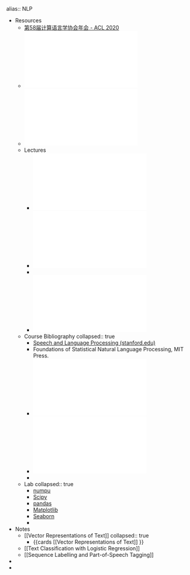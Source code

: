alias:: NLP

- Resources
	- [第58届计算语言学协会年会 - ACL 2020](https://acl2020.org/)
	- ![eisenstein-nlp-notes.pdf](../assets/eisenstein-nlp-notes_1675514044740_0.pdf)
	- ![com6513_21_exam.pdf](../assets/com6513_21_exam_1675514165289_0.pdf)
	- Lectures
		- ![nlp_lec1.pdf](../assets/nlp_lec1_1675599773002_0.pdf)
		- ![nlp_week3.pdf](../assets/nlp_week3_1676984722648_0.pdf)
		-
		- ![lec4_pos.pdf](../assets/lec4_pos_1678194086460_0.pdf)
	- Course Bibliography
	  collapsed:: true
		- [Speech and Language Processing (stanford.edu)](https://web.stanford.edu/~jurafsky/slp3/)
		- Foundations of Statistical Natural Language Processing, MIT Press.
		- ![A primer on Neural Network Models.pdf](../assets/A_primer_on_Neural_Network_Models_1675601179889_0.pdf)
		- ![eisenstein-nlp-notes.pdf](../assets/eisenstein-nlp-notes_1675601235781_0.pdf)
		-
	- Lab
	  collapsed:: true
		- [numpu](http://www.numpy.org/)
		- [Scipy](https://www.scipy.org/)
		- [pandas](https://pandas.pydata.org/)
		- [Matplotlib](https://matplotlib.org/)
		- [Seaborn](https://seaborn.pydata.org/)
		-
- Notes
	- [[Vector Representations of Text]]
	  collapsed:: true
		- {{cards [[Vector Representations of Text]] }}
	- [[Text Classification with Logistic Regression]]
	- [[Sequence Labelling and Part-of-Speech Tagging]]
-
-